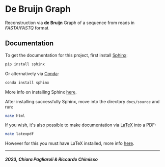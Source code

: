 # De Bruijn Graph

Reconstruction via **de Bruijn** Graph of a sequence from reads in *FASTA*/*FASTQ* format.

## Documentation

To get the documentation for this project, first install [Sphinx](https://www.sphinx-doc.org/en/master/):
```bash
pip install sphinx
```
Or alternatively via [Conda](https://docs.conda.io/en/latest/):
```bash
conda install sphinx
```
More info on installing Sphinx [here](https://www.sphinx-doc.org/en/master/usage/installation.html).

After installing successfully Sphinx, move into the directory `docs/source` and run:
```bash
make html
```
If you wish, it's also possible to make documentation via [LaTeX](https://it.overleaf.com/) into a PDF:
```bash
make latexpdf
```
However for this you must have LaTeX installed, more info [here](https://www.latex-project.org/get/).

---

##### 2023, *Chiara Pagliaroli* & *Riccardo Chimisso*